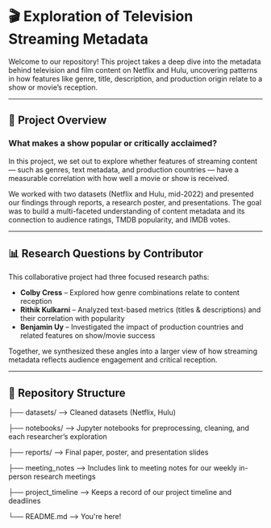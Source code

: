 # 🎬 Exploration of Television Streaming Metadata

Welcome to our repository! This project takes a deep dive into the metadata behind television and film content on Netflix and Hulu, uncovering patterns in how features like genre, title, description, and production origin relate to a show or movie’s reception.

---

## 🧠 Project Overview

### **What makes a show popular or critically acclaimed?**  
In this project, we set out to explore whether features of streaming content — such as genres, text metadata, and production countries — have a measurable correlation with how well a movie or show is received.

We worked with two datasets (Netflix and Hulu, mid-2022) and presented our findings through reports, a research poster, and presentations. The goal was to build a multi-faceted understanding of content metadata and its connection to audience ratings, TMDB popularity, and IMDB votes.

---

## 📊 Research Questions by Contributor

This collaborative project had three focused research paths:

- **Colby Cress** – Explored how genre combinations relate to content reception  
- **Rithik Kulkarni** – Analyzed text-based metrics (titles & descriptions) and their correlation with popularity  
- **Benjamin Uy** – Investigated the impact of production countries and related features on show/movie success  

Together, we synthesized these angles into a larger view of how streaming metadata reflects audience engagement and critical reception.

---

## 📂 Repository Structure

├── datasets/ --> Cleaned datasets (Netflix, Hulu)

├── notebooks/ --> Jupyter notebooks for preprocessing, cleaning, and each researcher’s exploration

├── reports/ --> Final paper, poster, and presentation slides

├── meeting_notes --> Includes link to meeting notes for our weekly in-person research meetings

├── project_timeline --> Keeps a record of our project timeline and deadlines

└── README.md --> You're here!
